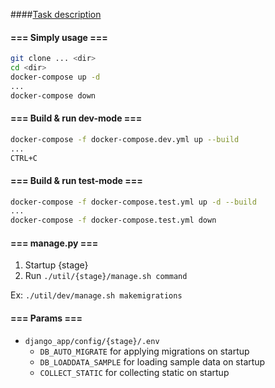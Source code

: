 ####[Task description](task.pdf)


#### === Simply usage ===

```bash
git clone ... <dir>
cd <dir>
docker-compose up -d
...
docker-compose down
```


#### === Build & run dev-mode ===
```bash
docker-compose -f docker-compose.dev.yml up --build
...
CTRL+C
```


#### === Build & run test-mode ===
```bash
docker-compose -f docker-compose.test.yml up -d --build
...
docker-compose -f docker-compose.test.yml down
```


#### === manage.py ===

1. Startup {stage}
2. Run `./util/{stage}/manage.sh command`

Ex: `./util/dev/manage.sh makemigrations`


#### === Params ===
- `django_app/config/{stage}/.env`
    - `DB_AUTO_MIGRATE` for applying migrations on startup
    - `DB_LOADDATA_SAMPLE` for loading sample data on startup
    - `COLLECT_STATIC` for collecting static on startup

